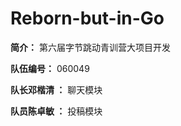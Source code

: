 # Reborn-but-in-Go

**简介：** 第六届字节跳动青训营大项目开发

**队伍编号：** 060049


**队长邓楷清 ：**  聊天模块


**队员陈卓敏 ：**  投稿模块